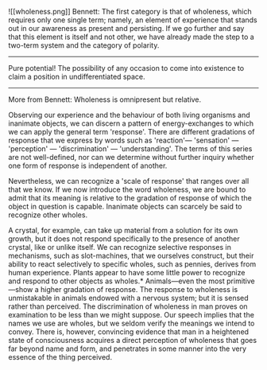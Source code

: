 ![[wholeness.png]]
Bennett: 
The first category is that of wholeness, which requires only one single term; namely, an element of experience that stands out in our awareness as present and persisting. If we go further and say that this element is itself and not other, we have already made the step to a two-term system and the category of polarity.
_______________________
Pure potential! The possibility of any occasion to come into existence to claim a position in undifferentiated space.
_______________________
More from Bennett:
Wholeness is omnipresent but relative.

Observing our experience and the behaviour of both living organisms and inanimate objects, we can discern a pattern of energy-exchanges to which we can apply the general term 'response'. There are different gradations of response that we express by words such as 'reaction'— 'sensation' — 'perception' — 'discrimination' — 'understanding'. The terms of this series are not well-defined, nor can we determine without further inquiry whether one form of response is independent of another.

Nevertheless, we can recognize a 'scale of response' that ranges over all that we know. If we now introduce the word wholeness, we are bound to admit that its meaning is relative to the gradation of response of which the object in question is capable. Inanimate objects can scarcely be said to recognize other wholes.

A crystal, for example, can take up material from a solution for its own growth, but it does not respond specifically to the presence of another crystal, like or unlike itself. We can recognize selective responses in mechanisms, such as slot-machines, that we ourselves construct, but their ability to react selectively to specific wholes, such as pennies, derives from human experience. Plants appear to have some little power to recognize and respond to other objects as wholes.* Animals—even the most primitive—show a higher gradation of response. The response to wholeness is unmistakable in animals endowed with a nervous system; but it is sensed rather than perceived. The discrimination of wholeness in man proves on examination to be less than we might suppose. Our speech implies that the names we use are wholes, but we seldom verify the meanings we intend to convey. There is, however, convincing evidence that man in a heightened state of consciousness acquires a direct perception of wholeness that goes far beyond name and form, and penetrates in some manner into the very essence of the thing perceived.